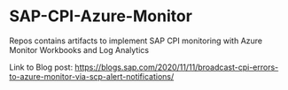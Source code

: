 # SAP-CPI-Azure-Monitor
Repos contains artifacts to implement SAP CPI monitoring with Azure Monitor Workbooks and Log Analytics

Link to Blog post: https://blogs.sap.com/2020/11/11/broadcast-cpi-errors-to-azure-monitor-via-scp-alert-notifications/
